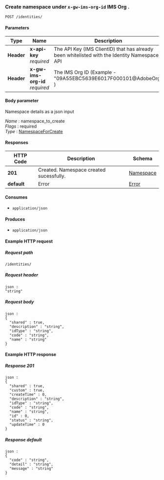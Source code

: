 
<a name="createnamespace"></a>
### Create namespace under `x-gw-ims-org-id` IMS Org .
```
POST /identities/
```


#### Parameters

|Type|Name|Description|Schema|
|---|---|---|---|
|**Header**|**x-api-key**  <br>*required*|The API Key (IMS ClientID) that has already been whitelisted with the Identity Namespace API|string|
|**Header**|**x-gw-ims-org-id**  <br>*required*|The IMS Org ID (Example - "09A55EBC5639E6017F000101@AdobeOrg" )|string|


#### Body parameter
Namespace details as a json input

*Name* : namespace_to_create  
*Flags* : required  
*Type* : [NamespaceForCreate](../definitions/NamespaceForCreate.md#namespaceforcreate)


#### Responses

|HTTP Code|Description|Schema|
|---|---|---|
|**201**|Created. Namespace created sucessfully.|[Namespace](../definitions/Namespace.md#namespace)|
|**default**|Error|[Error](../definitions/Error.md#error)|


#### Consumes

* `application/json`


#### Produces

* `application/json`


#### Example HTTP request

##### Request path
```
/identities/
```


##### Request header
```
json :
"string"
```


##### Request body
```
json :
{
  "shared" : true,
  "description" : "string",
  "idType" : "string",
  "code" : "string",
  "name" : "string"
}
```


#### Example HTTP response

##### Response 201
```
json :
{
  "shared" : true,
  "custom" : true,
  "createTime" : 0,
  "description" : "string",
  "idType" : "string",
  "code" : "string",
  "name" : "string",
  "id" : 0,
  "status" : "string",
  "updateTime" : 0
}
```


##### Response default
```
json :
{
  "code" : "string",
  "detail" : "string",
  "message" : "string"
}
```



